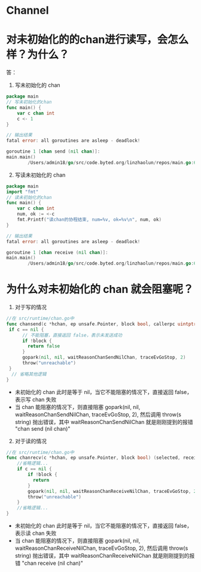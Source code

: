 # Channel


# 对未初始化的的chan进行读写，会怎么样？为什么？
答：
1. 写未初始化的 chan
```go 
package main
// 写未初始化的chan
func main() {
    var c chan int
    c <- 1
}

// 输出结果
fatal error: all goroutines are asleep - deadlock!

goroutine 1 [chan send (nil chan)]:
main.main()
        /Users/admin18/go/src/code.byted.org/linzhaolun/repos/main.go:6 +0x36


```
2. 写读未初始化的 chan
```go 
package main
import "fmt"
// 读未初始化的chan
func main() {
    var c chan int
    num, ok := <-c
    fmt.Printf("读chan的协程结束, num=%v, ok=%v\n", num, ok)
}

// 输出结果
fatal error: all goroutines are asleep - deadlock!

goroutine 1 [chan receive (nil chan)]:
main.main()
        /Users/admin18/go/src/code.byted.org/linzhaolun/repos/main.go:6 +0x46


```

# 为什么对未初始化的 chan 就会阻塞呢？

1. 对于写的情况
```go 
//在 src/runtime/chan.go中
func chansend(c *hchan, ep unsafe.Pointer, block bool, callerpc uintptr) bool {
 if c == nil {
      // 不能阻塞，直接返回 false，表示未发送成功
      if !block {
        return false
      }
      gopark(nil, nil, waitReasonChanSendNilChan, traceEvGoStop, 2)
      throw("unreachable")
 }
  // 省略其他逻辑
}
```
- 未初始化的 chan 此时是等于 nil，当它不能阻塞的情况下，直接返回 false，表示写 chan 失败
- 当 chan 能阻塞的情况下，则直接阻塞 gopark(nil, nil, waitReasonChanSendNilChan, traceEvGoStop, 2), 然后调用 throw(s string) 抛出错误，其中 waitReasonChanSendNilChan 就是刚刚提到的报错 "chan send (nil chan)"


2. 对于读的情况
```go 
//在 src/runtime/chan.go中
func chanrecv(c *hchan, ep unsafe.Pointer, block bool) (selected, received bool) {
    //省略逻辑...
    if c == nil {
        if !block {
          return
        }
        gopark(nil, nil, waitReasonChanReceiveNilChan, traceEvGoStop, 2)
        throw("unreachable")
    }
    //省略逻辑...
} 

```
- 未初始化的 chan 此时是等于 nil，当它不能阻塞的情况下，直接返回 false，表示读 chan 失败
- 当 chan 能阻塞的情况下，则直接阻塞 gopark(nil, nil, waitReasonChanReceiveNilChan, traceEvGoStop, 2), 然后调用 throw(s string) 抛出错误，其中 waitReasonChanReceiveNilChan 就是刚刚提到的报错 "chan receive (nil chan)"




